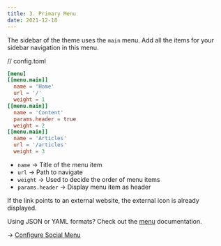 ```yaml
---
title: 3. Primary Menu
date: 2021-12-18
---
```


The sidebar of the theme uses the `main` menu. Add all the items for your sidebar navigation in this menu.

// config.toml

```toml
[menu]
[[menu.main]]
  name = 'Home'
  url = '/'
  weight = 1
[[menu.main]]
  name = 'Content'
  params.header = true
  weight = 2
[[menu.main]]
  name = 'Articles'
  url = '/articles'
  weight = 3
```

- `name` → Title of the menu item
- `url` → Path to navigate
- `weight` → Used to decide the order of menu items
- `params.header` → Display menu item as header

If the link points to an external website, the external icon is already displayed.

Using JSON or YAML formats? Check out the [menu](https://gohugo.io/content-management/menus/#simple) documentation.

→ [Configure Social Menu](/thoughts/social-menu)
